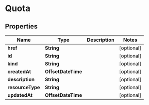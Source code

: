 

# Quota


## Properties

Name | Type | Description | Notes
------------ | ------------- | ------------- | -------------
**href** | **String** |  |  [optional]
**id** | **String** |  |  [optional]
**kind** | **String** |  |  [optional]
**createdAt** | **OffsetDateTime** |  |  [optional]
**description** | **String** |  |  [optional]
**resourceType** | **String** |  |  [optional]
**updatedAt** | **OffsetDateTime** |  |  [optional]




